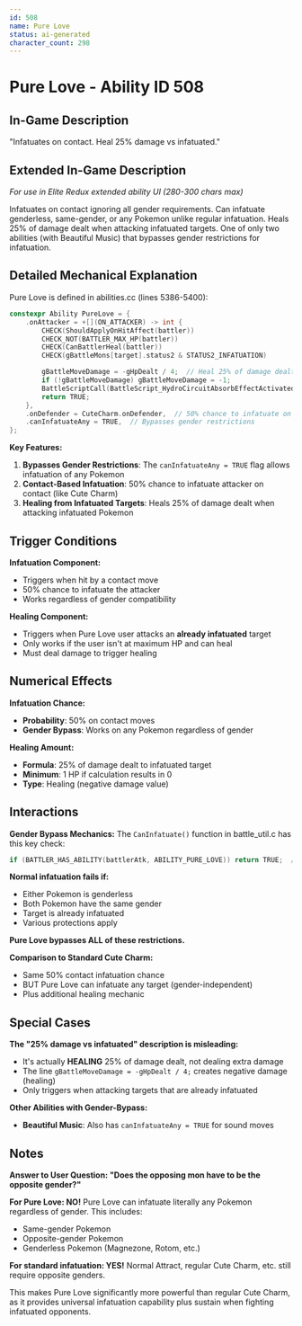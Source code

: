 ```yaml
---
id: 508
name: Pure Love
status: ai-generated
character_count: 298
---
```


# Pure Love - Ability ID 508

## In-Game Description
"Infatuates on contact. Heal 25% damage vs infatuated."

## Extended In-Game Description
*For use in Elite Redux extended ability UI (280-300 chars max)*

Infatuates on contact ignoring all gender requirements. Can infatuate genderless, same-gender, or any Pokemon unlike regular infatuation. Heals 25% of damage dealt when attacking infatuated targets. One of only two abilities (with Beautiful Music) that bypasses gender restrictions for infatuation.

## Detailed Mechanical Explanation

Pure Love is defined in abilities.cc (lines 5386-5400):

```cpp
constexpr Ability PureLove = {
    .onAttacker = +[](ON_ATTACKER) -> int {
        CHECK(ShouldApplyOnHitAffect(battler))
        CHECK_NOT(BATTLER_MAX_HP(battler))
        CHECK(CanBattlerHeal(battler))
        CHECK(gBattleMons[target].status2 & STATUS2_INFATUATION)

        gBattleMoveDamage = -gHpDealt / 4;  // Heal 25% of damage dealt
        if (!gBattleMoveDamage) gBattleMoveDamage = -1;
        BattleScriptCall(BattleScript_HydroCircuitAbsorbEffectActivated);
        return TRUE;
    },
    .onDefender = CuteCharm.onDefender,  // 50% chance to infatuate on contact
    .canInfatuateAny = TRUE,  // Bypasses gender restrictions
};
```

**Key Features:**
1. **Bypasses Gender Restrictions**: The `canInfatuateAny = TRUE` flag allows infatuation of any Pokemon
2. **Contact-Based Infatuation**: 50% chance to infatuate attacker on contact (like Cute Charm)
3. **Healing from Infatuated Targets**: Heals 25% of damage dealt when attacking infatuated Pokemon

## Trigger Conditions

**Infatuation Component:**
- Triggers when hit by a contact move
- 50% chance to infatuate the attacker
- Works regardless of gender compatibility

**Healing Component:**
- Triggers when Pure Love user attacks an **already infatuated** target
- Only works if the user isn't at maximum HP and can heal
- Must deal damage to trigger healing

## Numerical Effects

**Infatuation Chance:**
- **Probability**: 50% on contact moves
- **Gender Bypass**: Works on any Pokemon regardless of gender

**Healing Amount:**
- **Formula**: 25% of damage dealt to infatuated target
- **Minimum**: 1 HP if calculation results in 0
- **Type**: Healing (negative damage value)

## Interactions

**Gender Bypass Mechanics:**
The `CanInfatuate()` function in battle_util.c has this key check:
```c
if (BATTLER_HAS_ABILITY(battlerAtk, ABILITY_PURE_LOVE)) return TRUE;  // Bypasses all other checks
```

**Normal infatuation fails if:**
- Either Pokemon is genderless
- Both Pokemon have the same gender
- Target is already infatuated
- Various protections apply

**Pure Love bypasses ALL of these restrictions.**

**Comparison to Standard Cute Charm:**
- Same 50% contact infatuation chance
- BUT Pure Love can infatuate any target (gender-independent)
- Plus additional healing mechanic

## Special Cases

**The "25% damage vs infatuated" description is misleading:**
- It's actually **HEALING** 25% of damage dealt, not dealing extra damage
- The line `gBattleMoveDamage = -gHpDealt / 4;` creates negative damage (healing)
- Only triggers when attacking targets that are already infatuated

**Other Abilities with Gender-Bypass:**
- **Beautiful Music**: Also has `canInfatuateAny = TRUE` for sound moves

## Notes

**Answer to User Question: "Does the opposing mon have to be the opposite gender?"**

**For Pure Love: NO!** Pure Love can infatuate literally any Pokemon regardless of gender. This includes:
- Same-gender Pokemon
- Opposite-gender Pokemon  
- Genderless Pokemon (Magnezone, Rotom, etc.)

**For standard infatuation: YES!** Normal Attract, regular Cute Charm, etc. still require opposite genders.

This makes Pure Love significantly more powerful than regular Cute Charm, as it provides universal infatuation capability plus sustain when fighting infatuated opponents.